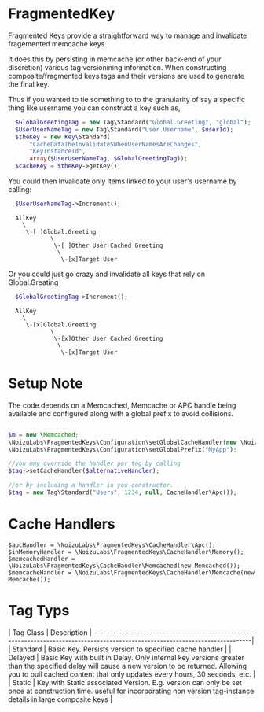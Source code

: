 FragmentedKey
===========

Fragmented Keys provide a straightforward way to manage and invalidate fragemented memcache keys. 

It does this by persisting in memcache (or other back-end of your discretion) various tag versionining information. When constructing composite/fragmented keys tags and their versions are used to generate the final key. 

Thus if you wanted to tie something to to the granularity of say a specific thing like username you can construct a key such as, 

```php
  $GlobalGreetingTag = new Tag\Standard("Global.Greeting", "global");
  $UserUserNameTag = new Tag\Standard("User.Username", $userId);
  $theKey = new Key\Standard(
      "CacheDataTheInvalidateSWhenUserNamesAreChanges", 
      "KeyInstanceId", 
      array($UserUserNameTag, $GlobalGreetingTag));
  $cacheKey = $theKey->getKey(); 
```

You could then Invalidate only items linked to your user's username by calling:

```php
  $UserUserNameTag->Increment(); 
```

```  
  AllKey
    \ 
     \-[ ]Global.Greeting
            \
             \-[ ]Other User Cached Greeting
              \
               \-[x]Target User
```  
    
Or you could just go crazy and invalidate all keys that rely on Global.Greating

```php
  $GlobalGreetingTag->Increment(); 
```
  
```  
  AllKey
    \ 
     \-[x]Global.Greeting
            \
             \-[x]Other User Cached Greeting
              \
               \-[x]Target User
```    

Setup Note
==
The code depends on a Memcached, Memcache or APC handle being available and configured along with a global prefix to 
avoid collisions. 

```php

$m = new \Memcached;
\NoizuLabs\FragmentedKeys\Configuration\setGlobalCacheHandler(new \NoizuLabs\FragmentedKeys\CacheHandler\Memcached($m));
\NoizuLabs\FragmentedKeys\Configuration\setGlobalPrefix("MyApp");

//you may override the handler per tag by calling 
$tag->setCacheHandler($alternativeHandler); 

//or by including a handler in you constructor. 
$tag = new Tag\Standard("Users", 1234, null, CacheHandler\Apc());

```



Cache Handlers
========================
```
$apcHandler = \NoizuLabs\FragmentedKeys\CacheHandler\Apc();
$inMemoryHandler = \NoizuLabs\FragmentedKeys\CacheHandler\Memory();
$memcachedHandler = \NoizuLabs\FragmentedKeys\CacheHandler\Memcached(new Memcached());
$memcacheHandler = \NoizuLabs\FragmentedKeys\CacheHandler\Memcache(new Memcache());
```

Tag Typs
===================
| Tag Class | Description                                                                                                       |
--------------------------------------------------------------------------------------------------------------------------------|
| Standard  | Basic Key. Persists version to specified cache handler                                                            |
| Delayed   | Basic Key with built in Delay. Only internal key versions greater than the specified delay will cause a new  version to be returned. Allowing you to pull cached content that only updates every hours, 30 seconds, etc. |
| Static    | Key with Static associated Version. E.g. version can only be set once at construction time. useful for incorporating non version tag-instance details in large composite keys | 
